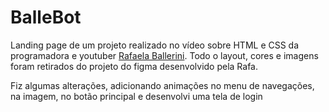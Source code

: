 # BalleBot

Landing page de um projeto realizado no vídeo sobre HTML e CSS da programadora e youtuber <a href="https://www.youtube.com/c/rafaellaballerini">Rafaela Ballerini</a>.
Todo o layout, cores e imagens foram retirados do projeto do figma desenvolvido pela Rafa.

Fiz algumas alterações, adicionando animações no menu de navegações, na imagem, no botão principal e desenvolvi uma tela de login 
